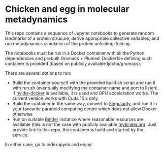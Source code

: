 # Chicken and egg in molecular metadynamics

This repo contains a sequence of Jupyter notebooks to generate random landmarks of a protein strucure, derive appropriate collective variables, and run metadynamics simulation of the protein unfolding-folding.

The notebooks must be run in a Docker container with all the Python dependencies and prebuilt Gromacs + Plumed. Dockerfile defining such container is provided (based on publicly available ljocha/gromacs).

There are several options to run:
* Build the container yourself with the provided build.sh script and run it with run.sh (eventually modifying the container name and port to listen). If [nvidia-docker](https://github.com/NVIDIA/nvidia-docker) is available, it is used and GPU acceleration works. The current version works with Cuda 10.x only.
* Build the container in the same way, convert to [Singularity](https://singularity.lbl.gov), and run it in your favourite paranoid computing centre which does not allow Docker otherwise
* Run on suitable [Binder](https://binderhub.readthedocs.io) instance where reasonable resources are available (this is not the case with publicly available [mybinder.org](http://mybinder.org). Just provide link to this repo, the container is build and started by the service.

In either case, go to index.ipynb and enjoy!
